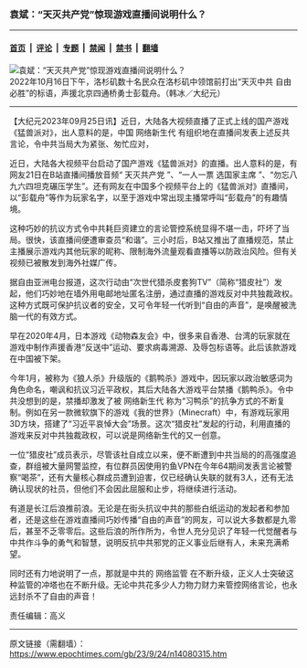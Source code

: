 ### 袁斌：“天灭共产党”惊现游戏直播间说明什么？

---

#### [首页](../../../..?n14080315) &nbsp;|&nbsp; [评论](../../../../../epoch-comment?n14080315) &nbsp;|&nbsp; [专题](../../../../../epoch-special?n14080315) &nbsp;|&nbsp; [禁闻](../../../../../epoch-news?n14080315) &nbsp;|&nbsp; [禁书](../../../../../books?n14080315) &nbsp;|&nbsp; [翻墙](https://github.com/gfw-breaker/nogfw/blob/master/README.md?n14080315)


<div><img alt="袁斌：“天灭共产党”惊现游戏直播间说明什么？" class="attachment-djy_600_400 size-djy_600_400 wp-post-image" src="https://i.epochtimes.com/assets/uploads/2022/10/id13846847-2-4-600x400.jpg"/>
<div class="caption">
 2022年10月16日下午，洛杉矶数十名民众在洛杉矶中领馆前打出“天灭中共 自由必胜”的标语，声援北京四通桥勇士彭载舟。（韩冰／大纪元）
</div></div><hr/><div class="post_content" id="artbody" itemprop="articleBody">
 <!-- article content begin -->
 <p>
  【大纪元2023年09月25日讯】近日，大陆各大视频直播了正式上线的国产游戏《猛兽派对》，出人意料的是，中国
  <ok href="https://www.epochtimes.com/gb/tag/%E7%BD%91%E7%BB%9C%E6%96%B0%E7%94%9F%E4%BB%A3.html">
   网络新生代
  </ok>
  有组织地在直播间发表上述反共言论，令中共当局大为紧张、匆忙应对，
 </p>
 <p>
  近日，大陆各大视频平台启动了国产游戏《猛兽派对》的直播。出人意料的是，有网友21日在B站直播间播放音频“
  <ok href="https://www.epochtimes.com/gb/tag/%E5%A4%A9%E7%81%AD%E5%85%B1%E4%BA%A7%E5%85%9A.html">
   天灭共产党
  </ok>
  ”、“一人一票
  <ok href="https://www.epochtimes.com/gb/tag/%E9%80%89%E5%9B%BD%E5%AE%B6%E4%B8%BB%E5%B8%AD.html">
   选国家主席
  </ok>
  ”、“勿忘八九六四坦克碾压学生”。还有网友在中国多个视频平台上的《猛兽派对》直播间，以“彭载舟”等作为玩家名字，以至于游戏中常出现主播常呼叫“彭载舟”的有趣情境。
 </p>
 <p>
  这种巧妙的抗议方式令中共耗巨资建立的言论管控系统显得不堪一击，吓坏了当局。很快，该直播间便遭审查员“和谐”。三小时后，B站又推出了直播规范，禁止主播展示游戏内其他玩家的昵称、限制海外流量观看直播等以防政治风险。但有关视频已被散发到海外社媒广传。
 </p>
 <p>
  据自由亚洲电台报道，这次行动由“次世代猎杀皮套狗TV”（简称“猎皮社”）发起，他们巧妙地在墙外用电邮地址匿名注册，通过直播的游戏反对中共独裁政权。这种方式既可保护抗议者的安全，又可令年轻一代听到“自由的声音”，是唤醒被洗脑一代的有效方式。
 </p>
 <p>
  早在2020年4月，日本游戏《动物森友会》中，很多来自香港、台湾的玩家就在游戏中制作声援香港“反送中”运动、要求病毒溯源、及辱包标语等。此后该款游戏在中国被下架。
 </p>
 <p>
  今年1月，被称为《狼人杀》升级版的《鹅鸭杀》游戏中，因玩家以政治敏感词为角色命名，嘲讽和抗议习近平政权，其后大陆各大游戏平台禁播《鹅鸭杀》。令中共没想到的是，禁播却激发了被
  <ok href="https://www.epochtimes.com/gb/tag/%E7%BD%91%E7%BB%9C%E6%96%B0%E7%94%9F%E4%BB%A3.html">
   网络新生代
  </ok>
  称为“习鸭杀”的抗争方式的不断复制。例如在另一款微软旗下的游戏《我的世界》（Minecraft）中，有游戏玩家用3D方块，搭建了“习近平哀悼大会”场景。这次“猎皮社”发起的行动，利用直播的游戏来反对中共独裁政权，可以说是网络新生代的又一创意。
 </p>
 <p>
  一位“猎皮社”成员表示，尽管该社自成立以来，便不断遭到中共当局的的高强度追查，群组被大量网警监控，有位群员因使用钓鱼VPN在今年64期间发表言论被警察“喝茶”，还有大量核心群成员遭到迫害，仅已经确认失联的就有3人，还有无法确认现状的社员，但他们不会因此屈服和止步，将继续进行活动。
 </p>
 <p>
  有道是长江后浪推前浪。无论是在街头抗议中共的那些白纸运动的发起者和参加者，还是这些在游戏直播间巧妙传播“自由的声音”的网友，可以说大多数都是九零后，甚至不乏零零后。这些后浪的所作所为，令世人充分见识了年轻一代觉醒者与中共作斗争的勇气和智慧，说明反抗中共邪党的正义事业后继有人，未来充满希望。
 </p>
 <p>
  同时还有力地说明了一点，那就是中共的
  <ok href="https://www.epochtimes.com/gb/tag/%E7%BD%91%E7%BB%9C%E7%9B%91%E7%AE%A1.html">
   网络监管
  </ok>
  在不断升级，正义人士突破这种监管的冲塔也在不断升级。无论中共花多少人力物力财力来管控网络言论，也永远封杀不了自由的声音！
 </p>
 <p>
  责任编辑：高义
 </p>
 <!-- article content end -->
 <div id="below_article_ad">
 </div>
</div>


---

原文链接（需翻墙）：https://www.epochtimes.com/gb/23/9/24/n14080315.htm